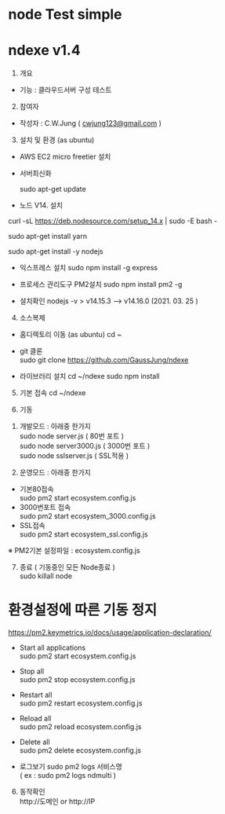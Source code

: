 ﻿# node Test simple 
# ndexe v1.4 

1. 개요 
- 기능 :  클라우드서버 구성 테스트  

2. 참여자  
- 작성자 : C.W.Jung ( cwjung123@gmail.com )

3. 설치 및 환경 (as ubuntu) 

- AWS EC2 micro freetier 설치   

- 서버최신화   

  sudo apt-get update

- 노드 V14. 설치

curl -sL https://deb.nodesource.com/setup_14.x | sudo -E bash -  

sudo apt-get install yarn  

sudo apt-get install -y nodejs  

- 익스프레스 설치
sudo npm install -g express
 
 - 프로세스 관리도구 PM2설치 
sudo npm install pm2 -g
 
- 설치확인
 nodejs -v    > v14.15.3  --> v14.16.0 (2021. 03. 25 )  

 
4. 소스복제 
- 홈디렉토리 이동 (as ubuntu)
cd ~
- git 클론   
  sudo git clone https://github.com/GaussJung/ndexe 

- 라이브러리 설치 
cd ~/ndexe
sudo npm install   
 
5. 기본 접속 
  cd ~/ndexe

6. 기동      
  1) 개발모드  : 아래중 한가지    
  sudo node server.js ( 80번 포트 )   
  sudo node server3000.js ( 3000번 포트 )   
  sudo node sslserver.js  ( SSL적용 )   

  2) 운영모드  : 아래중 한가지 
  - 기본80접속  
  sudo pm2 start ecosystem.config.js   
  - 3000번포트 접속     
  sudo pm2 start ecosystem_3000.config.js   
  - SSL접속     
  sudo pm2 start ecosystem_ssl.config.js   

  ※ PM2기본 설정파일 :  ecosystem.config.js   

7. 종료 ( 기동중인 모든 Node종료 )         
  sudo killall node     
   
# 환경설정에 따른 기동 정지 
https://pm2.keymetrics.io/docs/usage/application-declaration/

- Start all applications  
sudo pm2 start ecosystem.config.js  

- Stop all  
sudo pm2 stop ecosystem.config.js

- Restart all   
sudo pm2 restart ecosystem.config.js

- Reload all  
sudo pm2 reload ecosystem.config.js

- Delete all  
sudo pm2 delete ecosystem.config.js 

- 로그보기
sudo pm2 logs 서비스명  
( ex : sudo pm2 logs ndmulti )

6. 동작확인   
http://도메인  or http://IP 
  